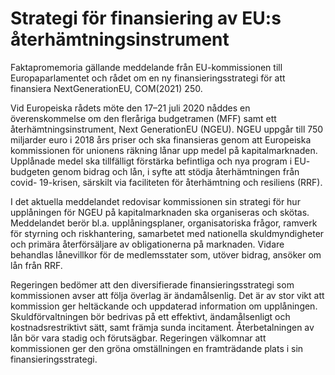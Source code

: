 # Strategi för finansiering av EU:s återhämtningsinstrument

Faktapromemoria gällande meddelande från EU\-kommissionen till Europaparlamentet och rådet om en ny finansieringsstrategi för att finansiera NextGenerationEU, COM(2021\) 250\.

Vid Europeiska rådets möte den 17–21 juli 2020 nåddes en överenskommelse om den fleråriga budgetramen (MFF) samt ett återhämtningsinstrument, Next GenerationEU (NGEU). NGEU uppgår till 750 miljarder euro i 2018 års priser och ska finansieras genom att Europeiska kommissionen för unionens räkning lånar upp medel på kapitalmarknaden. Upplånade medel ska tillfälligt förstärka befintliga och nya program i EU\- budgeten genom bidrag och lån, i syfte att stödja återhämtningen från covid\- 19\-krisen, särskilt via faciliteten för återhämtning och resiliens (RRF).

I det aktuella meddelandet redovisar kommissionen sin strategi för hur upplåningen för NGEU på kapitalmarknaden ska organiseras och skötas. Meddelandet berör bl.a. upplåningsplaner, organisatoriska frågor, ramverk för styrning och riskhantering, samarbetet med nationella skuldmyndigheter och primära återförsäljare av obligationerna på marknaden. Vidare behandlas lånevillkor för de medlemsstater som, utöver bidrag, ansöker om lån från RRF.

Regeringen bedömer att den diversifierade finansieringsstrategi som kommissionen avser att följa överlag är ändamålsenlig. Det är av stor vikt att kommission ger heltäckande och uppdaterad information om upplåningen. Skuldförvaltningen bör bedrivas på ett effektivt, ändamålsenligt och kostnadsrestriktivt sätt, samt främja sunda incitament. Återbetalningen av lån bör vara stadig och förutsägbar. Regeringen välkomnar att kommissionen ger den gröna omställningen en framträdande plats i sin finansieringsstrategi.
